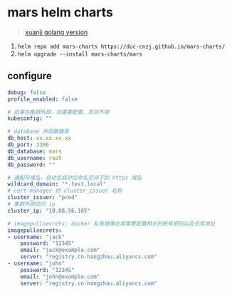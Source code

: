 # mars helm charts

> [xuanji golang version](https://github.com/DuC-cnZj/xuanji)

1. `helm repo add mars-charts https://duc-cnzj.github.io/mars-charts/`
2. `helm upgrade --install mars-charts/mars`


## configure

```yaml
debug: false
profile_enabled: false

# 如果在集群外部，则需要配置，否则不用
kubeconfig: ""

# database 外部数据库
db_host: xx.xx.xx.xx
db_port: 3306
db_database: mars
db_username: root
db_password: ""

# 通配符域名，自动生成对应命名空间下的 https 域名
wildcard_domain: "*.test.local"
# cert-manager 的 cluster_issuer 名称
cluster_issuer: "prod"
# 集群外网访问 ip
cluster_ip: "10.88.56.105"

# imagepullsecrets: docker 私有镜像仓库需要配置相关的账号密码以及仓库地址
imagepullsecrets:
- username: "jack"
    password: "12345"
    email: "jack@example.com"
    server: "registry.cn-hangzhou.aliyuncs.com"
- username: "john"
    password: "12345"
    email: "john@example.com"
    server: "registry.cn-hangzhou.aliyuncs.com"
```